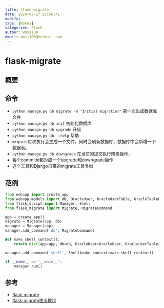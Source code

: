 ```yaml
---
title: flask-migrate
date: 2020-07-27 20:56:41
modify: 
tags: [Notes]
categories: Flask
author: wmsj100
email: wmsj100@hotmail.com
---
```


# flask-migrate

## 概要

## 命令

- `python manage.py db migrate -m "Initial migration"` 第一次生成数据库文件
- `python manage.py db init` 初始化数据库
- `python manage.py db upgrade` 升级
- `python manage.py db --help` 帮助
- `migrate`每次执行会生成一个文件，同时会刷新数据库，数据库中会新增一个数据表。
- `python manage.py db downgrade` 在当前的提交执行降级操作，
- 每个commitid都对应一个upgrade和downgrade操作
- 这个工具和Django自带的migrate工具类似

## 范例

```py
from webapp import create_app
from webapp.models import db, OracleUser, OracleUserTable, OracleTableDDL
from flask_script import Manager, Shell
from flask_migrate import Migrate, MigrateCommand

app = create_app()
migrate = Migrate(app, db)
manager = Manager(app)
manager.add_command('db', MigrateCommand)

def make_shell_context():
    return dict(app=app, db=db, OracleUser=OracleUser, OracleUserTable=OracleUserTable, OracleTableDDL=OracleTableDDL)

manager.add_command('shell', Shell(make_context=make_shell_context))

if __name__ == '__main__':
    manager.run()
```

## 参考

- [flask-migrate](https://www.jianshu.com/p/5fd8c2cbad3b)
- [flask-migrate使用教程](https://www.jianshu.com/p/5fd8c2cbad3b)
